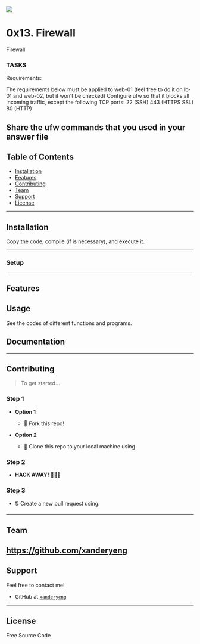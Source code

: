 <img src="https://s3.amazonaws.com/intranet-projects-files/holbertonschool-sysadmin_devops/155/holbertonschool-firewall.gif">

# 0x13. Firewall

Firewall

### TASKS ###

Requirements:

The requirements below must be applied to web-01 (feel free to do it on lb-01 and web-02, but it won’t be checked)
Configure ufw so that it blocks all incoming traffic, except the following TCP ports:
22 (SSH)
443 (HTTPS SSL)
80 (HTTP)

Share the ufw commands that you used in your answer file
---

## Table of Contents

- [Installation](#installation)
- [Features](#features)
- [Contributing](#contributing)
- [Team](#team)
- [Support](#support)
- [License](#license)


---

## Installation

Copy the code, compile (if is necessary), and execute it.

---

### Setup

---

## Features
## Usage 

See the codes of different functions and programs.

## Documentation 

---

## Contributing

> To get started...

### Step 1

- **Option 1**
    - 🍴 Fork this repo!

- **Option 2**
    - 👯 Clone this repo to your local machine using 

### Step 2

- **HACK AWAY!** 🔨🔨🔨

### Step 3

- 🔃 Create a new pull request using. 
---

## Team

https://github.com/xanderyeng
---

## Support

Feel free to contact me!

- GitHub at <a href="https://github.com/xanderyeng">`xanderyeng`</a>

---

## License

Free Source Code
